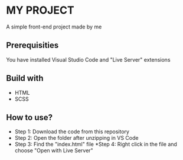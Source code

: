 
# MY PROJECT
A simple front-end project made by me
## Prerequisities
You have installed Visual Studio Code and "Live Server" extensions
## Build with
- HTML
- SCSS
## How to use?
* Step 1: Download the code from this repository
* Step 2: Open the folder after unzipping in VS Code
* Step 3: Find the "index.html" file
*Step 4: Right click in the file and choose "Open with Live Server"
